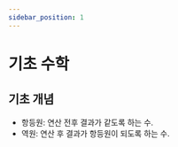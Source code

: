 ```yaml
---
sidebar_position: 1
---
```

# 기초 수학
## 기초 개념
* 항등원: 연산 전후 결과가 같도록 하는 수.
* 역원: 연산 후 결과가 항등원이 되도록 하는 수.